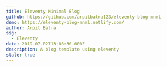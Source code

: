 ```yaml
---
title: Eleventy Minimal Blog
github: https://github.com/arpitbatra123/eleventy-blog-mnml
demo: https://eleventy-blog-mnml.netlify.com/
author: Arpit Batra
ssg:
  - Eleventy
date: 2019-07-02T13:08:30.000Z
description: A blog template using eleventy
stale: true
---
```

